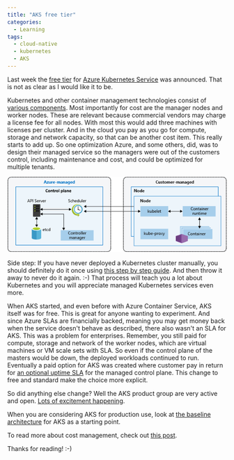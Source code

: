 ```yaml
---
title: "AKS free tier"
categories:
  - Learning
tags:
  - cloud-native
  - kubernetes
  - AKS
---
```


Last week the [free tier](https://techcommunity.microsoft.com/t5/apps-on-azure-blog/azure-kubernetes-service-free-tier-and-standard-tier/ba-p/3731432?wt.mc_id=pdebruin_content_blog_cnl_csasci) for [Azure Kubernetes Service](https://learn.microsoft.com/azure/aks/intro-kubernetes?wt.mc_id=pdebruin_content_blog_cnl_csasci) was announced. That is not as clear as I would like it to be.

Kubernetes and other container management technologies consist of [various components](https://kubernetes.io/docs/concepts/overview/components/). Most importantly for cost are the manager nodes and worker nodes. These are relevant because commercial vendors may charge a license fee for all nodes. With most this would add three machines with licenses per cluster. And in the cloud you pay as you go for compute, storage and network capacity, so that can be another cost item. This really starts to add up. So one optimization Azure, and some others, did, was to design their managed service so the managers were out of the customers control, including maintenance and cost, and could be optimized for multiple tenants.

![img](../assets/images/2023-02-03-azure-kubernetes-service-free-tier.png)

Side step: If you have never deployed a Kubernetes cluster manually, you should definitely do it once using [this step by step guide](https://github.com/ivanfioravanti/kubernetes-the-hard-way-on-azure). And then throw it away to never do it again. :-) That process will teach you a lot about Kubernetes and you will appreciate managed Kubernetes services even more.

When AKS started, and even before with Azure Container Service, AKS itself was for free. This is great for anyone wanting to experiment. And since Azure SLAs are financially backed, meaning you may get money back when the service doesn't behave as described, there also wasn't an SLA for AKS. This was a problem for enterprises. Remember, you still paid for compute, storage and network of the worker nodes, which are virtual machines or VM scale sets with SLA. So even if the control plane of the masters would be down, the deployed workloads continued to run. Eventually a paid option for AKS was created where customer pay in return for [an optional uptime SLA](https://techcommunity.microsoft.com/t5/apps-on-azure-blog/aks-introduces-uptime-sla/ba-p/1350832) for the managed control plane. This change to free and standard make the choice more explicit.

So did anything else change? Well the AKS product group are very active and open. [Lots of excitement happening](https://github.com/Azure/AKS/projects/1).

When you are considering AKS for production use, look at [the baseline architecture](https://learn.microsoft.com/azure/architecture/reference-architectures/containers/aks/baseline-aks) for AKS as a starting point.

To read more about cost management, check out [this post](https://blog.pdebruin.org/cost-management/).

Thanks for reading! :-)
